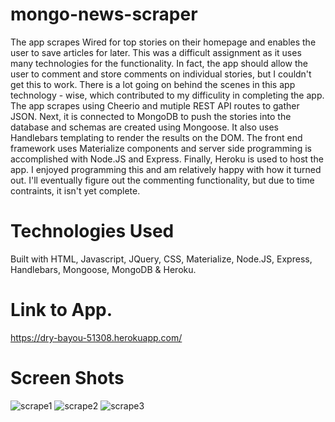 # mongo-news-scraper
The app scrapes Wired for top stories on their homepage and enables the user to save articles for later. This was a difficult assignment as it uses many technologies for the functionality. In fact, the app should allow the user to comment and store comments on individual stories, but I couldn't get this to work. There is a lot going on behind the scenes in this app technology - wise, which contributed to my difficulity in completing the app. The app scrapes using Cheerio and mutiple REST API routes to gather JSON. Next, it is connected to MongoDB to push the stories into the database and schemas are created using Mongoose. It also uses Handlebars templating to render the results on the DOM. The front end framework uses Materialize components and server side programming is accomplished with Node.JS and Express. Finally, Heroku is used to host the app. I enjoyed programming this and am relatively happy with how it turned out. I'll eventually figure out the commenting functionality, but due to time contraints, it isn't yet complete.

# Technologies Used
Built with HTML, Javascript, JQuery, CSS, Materialize, Node.JS, Express, Handlebars, Mongoose, MongoDB & Heroku.

# Link to App.
https://dry-bayou-51308.herokuapp.com/

# Screen Shots
![scrape1](https://user-images.githubusercontent.com/27470842/37533480-31543b1e-28ff-11e8-98c2-e6efc81d2734.PNG)
![scrape2](https://user-images.githubusercontent.com/27470842/37533483-3346b6cc-28ff-11e8-9712-57adcec77daf.PNG)
![scrape3](https://user-images.githubusercontent.com/27470842/37533489-361f2564-28ff-11e8-923e-18c0d831419d.PNG)

